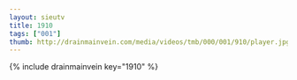 ```yaml
--- 
layout: sieutv
title: 1910
tags: ["001"]
thumb: http://drainmainvein.com/media/videos/tmb/000/001/910/player.jpg
---
```

{% include drainmainvein key="1910" %} 
